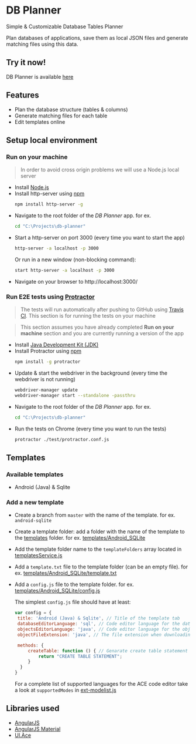 # DB Planner
Simple &amp; Customizable Database Tables Planner

Plan databases of applications, save them as local JSON files and generate matching files using this data.

## Try it now!
DB Planner is available [here](http://ec2-52-10-222-33.us-west-2.compute.amazonaws.com/db-planner)

## Features
 + Plan the database structure (tables & columns)
 + Generate matching files for each table
 + Edit templates online
 
 ## Setup local environment
 ### Run on your machine
 > In order to avoid cross origin problems we will use a Node.js local server
 + Install [Node.js](http://nodejs.org/)
 + Install http-server using [npm](https://www.npmjs.com/)
   ```sh
   npm install http-server -g
   ```
 + Navigate to the root folder of the _DB Planner_ app. for ex.
   ```sh
   cd "C:\Projects\db-planner"
   ```
 + Start a http-server on port 3000 (every time you want to start the app)
   ```sh
   http-server -a localhost -p 3000
   ```
   Or run in a new window (non-blocking command):
   ```sh
   start http-server -a localhost -p 3000
   ```
 + Navigate on your browser to http://localhost:3000/
 
 ### Run E2E tests using [Protractor](http://www.protractortest.org/)
 > The tests will run automatically after pushing to GitHub using [Travis CI](https://travis-ci.org/giladshapira/db-planner/branches). This section is for running the tests on your machine
 
 > This section assumes you have already completed **Run on your machine** section and you are currently running a version of the app
 + Install [Java Development Kit (JDK)](http://www.oracle.com/technetwork/java/javase/downloads/index.html)
 + Install Protractor using [npm](https://www.npmjs.com/)
   ```sh
   npm install -g protractor
   ```
 + Update & start the webdriver in the background (every time the webdriver is not running)
   ```sh
   webdriver-manager update
   webdriver-manager start --standalone -passthru
   ```
 + Navigate to the root folder of the _DB Planner_ app. for ex.
   ```sh
   cd "C:\Projects\db-planner"
   ```
 + Run the tests on Chrome (every time you want to run the tests)
   ```sh
   protractor ./test/protractor.conf.js
   ```
 
 ## Templates
 ### Available templates
 + Android (Java) & Sqlite
  
 ### Add a new template
 + Create a branch from `master` with the name of the template. for ex. `android-sqlite`
 + Create a template folder: add a folder with the name of the template to the [templates](./templates) folder. for ex. [templates/Android_SQLite](./templates/Android_SQLite)
 + Add the template folder name to the `templateFolders` array located in [templatesService.js](./js/services/templatesService.js)
 + Add a `template.txt` file to the template folder (can be an empty file). for ex. [templates/Android_SQLite/template.txt](./templates/Android_SQLite/template.txt)
 + Add a `config.js` file to the template folder. for ex. [templates/Android_SQLite/config.js](./templates/Android_SQLite/config.js)
   
   The simplest `config.js` file should have at least:
   ```javascript
   var config = {
    title: 'Android (Java) & Sqlite', // Title of the template tab
    databaseEditorLanguage: 'sql', // Code editor language for the database
    objectsEditorLanguage: 'java', // Code editor language for the objects
    objectFileExtension: 'java', // The file extension when downloading the objects

    methods: {
        createTable: function () { // Genarate create table statement for each table
            return "CREATE TABLE STATEMENT";
        }
     }
   }
   ```
   For a complete list of supported languages for the ACE code editor take a look at `supportedModes` in [ext-modelist.js](https://github.com/ajaxorg/ace-builds/blob/master/src/ext-modelist.js)


## Libraries used
 + [AngularJS](https://github.com/angular/angular.js)
 + [AngularJS Material](https://github.com/angular/material)
 + [UI.Ace](https://github.com/angular-ui/ui-ace)

